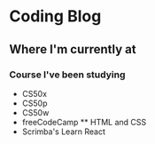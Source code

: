 # Coding Blog

## Where I'm currently at

### Course I've been studying
* CS50x
* CS50p
* CS50w
* freeCodeCamp
** HTML and CSS
* Scrimba's Learn React
